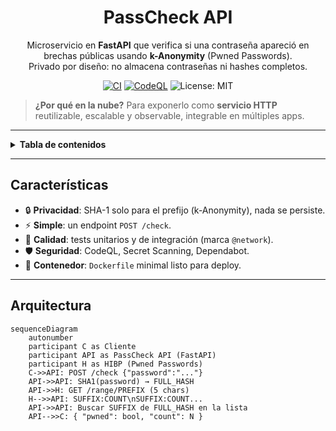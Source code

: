 <div align="center">

# PassCheck API

Microservicio en **FastAPI** que verifica si una contraseña apareció en brechas públicas usando **k-Anonymity** (Pwned Passwords).  
Privado por diseño: no almacena contraseñas ni hashes completos.

[![CI](https://github.com/CarlosGutierrezR/passcheck-api/actions/workflows/ci.yml/badge.svg)](https://github.com/CarlosGutierrezR/passcheck-api/actions/workflows/ci.yml)
[![CodeQL](https://github.com/CarlosGutierrezR/passcheck-api/actions/workflows/codeql.yml/badge.svg)](https://github.com/CarlosGutierrezR/passcheck-api/actions/workflows/codeql.yml)
![License: MIT](https://img.shields.io/badge/License-MIT-green.svg)

</div>

> **¿Por qué en la nube?** Para exponerlo como **servicio HTTP** reutilizable, escalable y observable, integrable en múltiples apps.

---

<details>
<summary><strong>Tabla de contenidos</strong></summary>

- [Características](#características)
- [Arquitectura](#arquitectura)
- [Requisitos](#requisitos)
- [Empezar (Local)](#empezar-local)
- [Tests](#tests)
- [Docker](#docker)
- [API](#api)
- [Seguridad](#seguridad)
- [CI/CD](#cicd)
- [Estructura del repo](#estructura-del-repo)
- [Roadmap](#roadmap)
- [Doc del Hito](#doc-del-hito)
- [Licencia](#licencia)

</details>

---

## Características

- 🔒 **Privacidad**: SHA-1 solo para el prefijo (k-Anonymity), nada se persiste.  
- ⚡ **Simple**: un endpoint `POST /check`.  
- 🧪 **Calidad**: tests unitarios y de integración (marca `@network`).  
- 🛡️ **Seguridad**: CodeQL, Secret Scanning, Dependabot.  
- 🐳 **Contenedor**: `Dockerfile` minimal listo para deploy.

---

## Arquitectura

```mermaid
sequenceDiagram
    autonumber
    participant C as Cliente
    participant API as PassCheck API (FastAPI)
    participant H as HIBP (Pwned Passwords)
    C->>API: POST /check {"password":"..."}
    API->>API: SHA1(password) → FULL_HASH
    API->>H: GET /range/PREFIX (5 chars)
    H-->>API: SUFFIX:COUNT\nSUFFIX:COUNT...
    API->>API: Buscar SUFFIX de FULL_HASH en la lista
    API-->>C: { "pwned": bool, "count": N }
